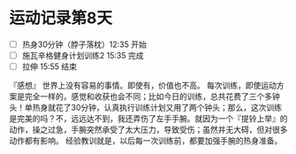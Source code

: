 # 运动记录第8天


- [ ] 热身30分钟（脖子落枕）12:35 开始
- [ ] 施瓦辛格健身计划训练2 15:35  完成
- [ ] 拉伸 15:55 结束

『感想』
世界上没有容易的事情。即使有，价值也不高。
每次训练，即使运动方案是完全一样的，感觉和收获也会不同；比如今日的训练，总共花费了三个多钟头！单热身就花了30分钟，认真执行训练计划又用了两个钟头；那么，这次训练是完美的吗？不，远远达不到，我还弄伤了左手手腕。就因为一个『提铃上举』的动作，操之过急，手腕突然承受了太大压力，导致受伤；虽然并无大碍，但对很多动作都有影响。
经验教训就是，以后每一次训练前，都要加强手腕的热身准备。
